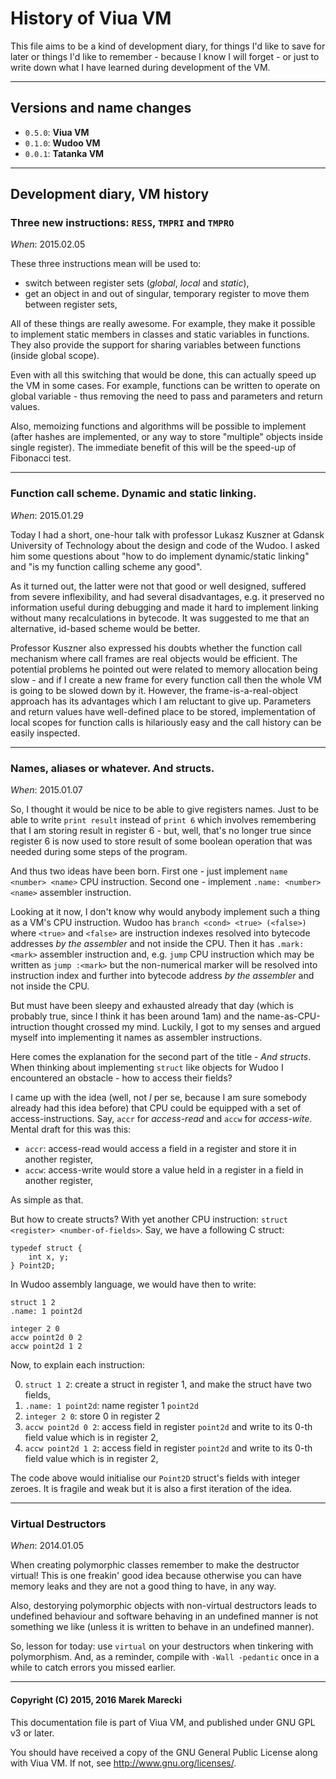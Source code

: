 # History of Viua VM

This file aims to be a kind of development diary, for things I'd like to save for later or
things I'd like to remember - because I know I will forget - or just to write down what I have learned
during development of the VM.


----

## Versions and name changes

- `0.5.0`: **Viua VM**
- `0.1.0`: **Wudoo VM**
- `0.0.1`: **Tatanka VM**


----

## Development diary, VM history

### Three new instructions: `RESS`, `TMPRI` and `TMPRO`

*When*: 2015.02.05

These three instructions mean will be used to:

- switch between register sets (*global*, *local* and *static*),
- get an object in and out of singular, temporary register to move them between register sets,

All of these things are really awesome.
For example, they make it possible to implement static members in classes and static variables in functions.
They also provide the support for sharing variables between functions (inside global scope).

Even with all this switching that would be done, this can actually speed up the VM in some cases.
For example, functions can be written to operate on global variable - thus removing the need to pass and
parameters and return values.

Also, memoizing functions and algorithms will be possible to implement (after hashes are implemented, or
any way to store "multiple" objects inside single register).
The immediate benefit of this will be the speed-up of Fibonacci test.


----

### Function call scheme. Dynamic and static linking.

*When*: 2015.01.29

Today I had a short, one-hour talk with professor Lukasz Kuszner at Gdansk University of Technology about
the design and code of the Wudoo.
I asked him some questions about "how to do implement dynamic/static linking" and "is my function calling scheme any good".

As it turned out, the latter were not that good or well designed, suffered from severe inflexibility, and had several disadvantages, e.g.
it preserved no information useful during debugging and made it hard to implement linking without many recalculations in bytecode.
It was suggested to me that an alternative, id-based scheme would be better.

Professor Kuszner also expressed his doubts whether the function call mechanism where call frames are real objects would be efficient.
The potential problems he pointed out were related to memory allocation being slow - and if I create a new frame for every function call
then the whole VM is going to be slowed down by it.
However, the frame-is-a-real-object approach has its advantages which I am reluctant to give up.
Parameters and return values have well-defined place to be stored, implementation of local scopes for function calls is hilariously easy and
the call history can be easily inspected.


----

### Names, aliases or whatever. And structs.

*When*: 2015.01.07

So, I thought it would be nice to be able to give registers names.
Just to be able to write `print result` instead of `print 6` which involves remembering that I am storing
result in register 6 - but, well, that's no longer true since register 6 is now used to store result of
some boolean operation that was needed during some steps of the program.

And thus two ideas have been born.
First one - just implement `name <number> <name>` CPU instruction.
Second one - implement `.name: <number> <name>` assembler instruction.

Looking at it now, I don't know why would anybody implement such a thing as a VM's CPU instruction.
Wudoo has `branch <cond> <true> (<false>)` where `<true>` and `<false>` are instruction indexes resolved
into bytecode addresses *by the assembler* and not inside the CPU.
Then it has `.mark: <mark>` assembler instruction and, e.g. `jump` CPU instruction which may be written as
`jump :<mark>` but the non-numerical marker will be resolved into instruction index and
further into bytecode address *by the assembler* and not inside the CPU.

But must have been sleepy and exhausted already that day (which is probably true, since I think it has
been around 1am) and the name-as-CPU-intruction thought crossed my mind.
Luckily, I got to my senses and argued myself into implementing it names as assembler instructions.


Here comes the explanation for the second part of the title - *And structs*.
When thinking about implementing `struct` like objects for Wudoo I encountered an obstacle - how to access
their fields?

I came up with the idea (well, not *I* per se, because I am sure somebody already had this idea before) that
CPU could be equipped with a set of access-instructions.
Say, `accr` for *access-read* and `accw` for *access-wite*.
Mental draft for this was this:

- `accr`: access-read would access a field in a register and store it in another register,
- `accw`: access-write would store a value held in a register in a field in another register,

As simple as that.

But how to create structs?
With yet another CPU instruction: `struct <register> <number-of-fields>`.
Say, we have a following C struct:

```
typedef struct {
    int x, y;
} Point2D;
```

In Wudoo assembly language, we would have then to write:

```
struct 1 2
.name: 1 point2d

integer 2 0
accw point2d 0 2
accw point2d 1 2
```

Now, to explain each instruction:

0.  `struct 1 2`: create a struct in register 1, and make the struct have two fields,
0.  `.name: 1 point2d`: name register 1 `point2d`
0.  `integer 2 0`: store 0 in register 2
0.  `accw point2d 0 2`: access field in register `point2d` and write to its 0-th field value which is
    in register 2,
0.  `accw point2d 1 2`: access field in register `point2d` and write to its 0-th field value which is
    in register 2,


The code above would initialise our `Point2D` struct's fields with integer zeroes.
It is fragile and weak but it is also a first iteration of the idea.


----

### Virtual Destructors

*When*: 2014.01.05

When creating polymorphic classes remember to make the destructor virtual!
This is one freakin' good idea because otherwise you can have memory leaks and
they are not a good thing to have, in any way.

Also, destorying polymorphic objects with non-virtual destructors leads to undefined behaviour and
software behaving in an undefined manner is not something we like (unless it is written to behave in
an undefined manner).

So, lesson for today: use `virtual` on your destructors when tinkering with polymorphism.
And, as a reminder, compile with `-Wall -pedantic` once in a while to catch errors you missed earlier.

---

#### Copyright (C) 2015, 2016 Marek Marecki

This documentation file is part of Viua VM, and
published under GNU GPL v3 or later.

You should have received a copy of the GNU General Public License
along with Viua VM.  If not, see <http://www.gnu.org/licenses/>.
